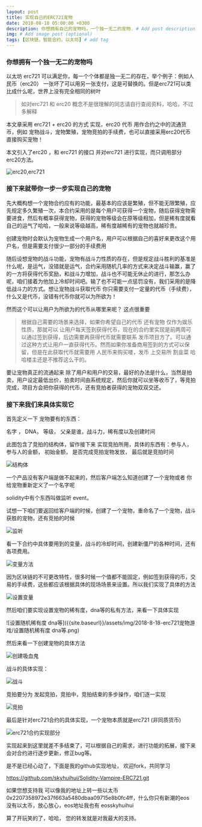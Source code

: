 ```yaml
---
layout: post
title: 实现自己的ERC721宠物
date: 2018-08-18 05:00:00 +0300
description: 你想拥有自己的宠物吗，一个独一无二的宠物. # Add post description (optional)
img: # Add image post (optional)
tags: [区块链，智能合约，以太坊] # add tag
---
```

### 你想拥有一个独一无二的宠物吗

以太坊 erc721 可以满足你，每一个个体都是独一无二的存在，举个例子：例如人民币（erc20） 一张坏了可以用另一张支付，这是可替换的。但是erc721可以类比成什么呢，世界上没有完全相同的树叶

> 如对erc721 和 erc20 概念不是很理解的同志请自行查阅资料，哈哈，不过多解释

本文章采用 erc721 + erc20 的方式 实现，erc20 代币 用作合约之中的流通货币，例如 宠物战斗，宠物繁殖，宠物竞拍的手续费，也可以直接采用erc20代币直接购买宠物！

本文引入了erc20 ，和 erc721 的接口 并对erc721 进行实现，而只调用部分erc20方法。

![erc20,erc721]({{site.baseurl}}/assets/img/2018-8-18-erc721宠物游戏/erc721，erc20.png)

### 接下来就带你一步一步实现自己的宠物

先大概构想一个宠物合约应有的功能，最基本的应该是繁殖，但不能无限繁殖，应先规定多久繁殖一次，本合约采用的是每个用户可获得一个宠物，随后获得宠物需要进食，然后有概率获得宠物，获得的宠物等级会在原等级相加，但是稀有度就看自己的运气了哈哈，一般来说等级越高，稀有度越稀有的宠物也就越珍贵。

创建宠物时会默认为宠物生成一个用户名，用户可以根据自己的喜好来更改这个用户名，但是需要支付很少一部分的手续费用

随后设想宠物的战斗功能，宠物有战斗力性质的存在，但是规定战斗胜利的基准是什么呢，是运气，没错就是运气，合约采用随机几率的方式来决定战斗输赢，赢了的一方将获得代币奖励，和战斗力增加，战斗也不可能无休止的进行，那怎么办呢，咱们接着为他加上冷却时间吧。输了也不可能一点惩罚没有，我们采用的是降低战斗力的方式。想让宠物战斗获取代币 你只需要支付一定量的代币（手续费），什么又是代币，没错有代币你就可以为所欲为！

然而这个可以让用户为所欲为的代币从哪里来呢？  这点很重要

>根据自己需要的场景来选择，如果你希望自己的代币 还有宠物 仅作为娱乐性质，那就可以 让用户每天签到获得代币，现在的合约里实现是前两周可以通过签到获得，后边需要再获得代币就需要联系 发币项目方了。可以通过这种方式让用户一直获得代币。然而如果你准备商用签到的方式可以保留，但是在此获取代币就需要用 人民币来购买喽，发币 上交易所 割韭菜 哈哈楼主还是不推荐这么干的。

要让宠物真正的流通起来 除了用户和用户的交易，最好的办法是什么，当然是拍卖，用户设定最低出价，拍卖时间由系统规定，然后你就可以坐等收币了，等竞拍完成，项目方会把你获得的代币，还有竞拍者获得的宠物双双交还。

### 接下来我们来具体实现它

首先定义一下 宠物要有的东西：

名字 ， DNA， 等级， 父亲是谁，战斗力，稀有度以及创建时间 

此图包含了竞拍的结构体，留作接下来 实现竞拍所用，具体的东西有：参与人，参与人的金额， 初始金额， 是否完成竞拍宠物发放， 最后就是竞拍时间 

![结构体]({{site.baseurl}}/assets/img/2018-8-18-erc721宠物游戏/结构体.png)

一个产品没有客户端是做不起来的，然后客户端怎么知道创建了一个宠物或者 你给宠物重新定义了一个名字呢

solidity中有个东西叫做监听 event。

试想一下咱们要返回给客户端的时候，创建了一个宠物，重命名了一个宠物，战斗获胜的宠物，还有竞拍的时候

![监听]({{site.baseurl}}/assets/img/2018-8-18-erc721宠物游戏/监听.png)

看一下合约中具体要用到的变量，战斗的冷却时间，创建新僵尸的各种时间，还有各项费用。

![变量方法]({{site.baseurl}}/assets/img/2018-8-18-erc721宠物游戏/变量方法.png)

因为区块链的不可更改特性，很多时候一个值都不能固定，例如签到获得的币，交易的手续费，这些都应该根据具体的现场场景来设置。所以我们实现了具体的方法

![设置变量]({{site.baseurl}}/assets/img/2018-8-18-erc721宠物游戏/设置变量.png)

然后咱们要实现设置宠物的稀有度，dna等的私有方法，来看一下具体实现

![设置随机稀有度 dna等]({{site.baseurl}}/assets/img/2018-8-18-erc721宠物游戏/设置随机稀有度 dna等.png)

然后来看一下创建宠物的具体方法

![创建吸血鬼]({{site.baseurl}}/assets/img/2018-8-18-erc721宠物游戏/创建吸血鬼.png)

战斗的具体实现：

![战斗]({{site.baseurl}}/assets/img/2018-8-18-erc721宠物游戏/战斗.png)

竞拍要分为 发起竞拍，竞拍中，竞拍结束的多步操作，咱们逐一实现

![竞拍]({{site.baseurl}}/assets/img/2018-8-18-erc721宠物游戏/竞拍.png)

最后是针对erc721合约的具体实现，一个宠物本质就是erc721 (非同质货币)

![erc721合约实现部分]({{site.baseurl}}/assets/img/2018-8-18-erc721宠物游戏/erc721合约实现部分.png)

实现起来到这里就差不多结束了，可以根据自己的需求，进行功能的拓展，接下来会对合约进行逐步更新，修正bug等。

是不是已经心动了，下面是我的github实现地址， 欢迎fork，共同学习

https://github.com/skyhuihui/Solidity-Vampire-ERC721.git

如果您想支持我 可以像我的地址上转一些以太币 0x2207358972e37f663a5480dbaa09715e8b0fc4ff，什么你只有新潮的eos 没有以太币，放心放心，eos地址我也有 eosskyhuihui

算了开玩笑的了，哈哈， 您的转发就是对我最大的支持。
